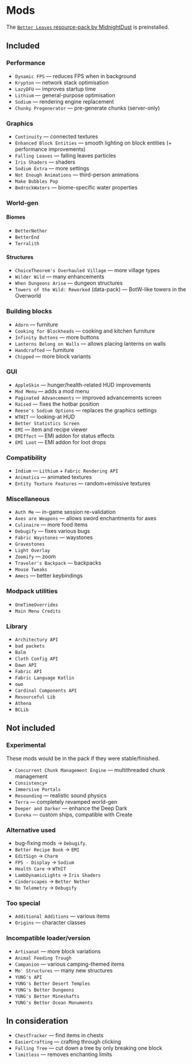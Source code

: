 # Mods

The [`Better Leaves` resource-pack by MidnightDust](https://github.com/TeamMidnightDust/BetterLeavesPack) is preinstalled.

## Included
### Performance
- `Dynamic FPS` — reduces FPS when in background
- `Krypton` — network stack optimisation
- `LazyDFU` — improves startup time
- `Lithium` — general-purpose optimisation
- `Sodium` — rendering engine replacement
- `Chunky Pregenerator` — pre-generate chunks (server-only)

### Graphics
- `Continuity` — connected textures
- `Enhanced Block Entities` — smooth lighting on block entities (+ performance improvements)
- `Falling Leaves` — falling leaves particles
- `Iris Shaders` — shaders
- `Sodium Extra` — more settings
- `Not Enough Animations` — third-person animations
- `Make Bubbles Pop`
- `BedrockWaters` — biome-specific water properties

### World-gen
#### Biomes
- `BetterNether`
- `BetterEnd`
- `Terralith`

#### Structures
- `ChoiceTheorem's Overhauled Village` — more village types
- `Wilder Wild` — many enhancements
- `When Dungeons Arise` — dungeon structures
- `Towers of the Wild: Reworked` (data-pack) — BotW-like towers in the Overworld

### Building blocks
- `Adorn` — furniture
- `Cooking for Blockheads` — cooking and kitchen furniture
- `Infinity Buttons` — more buttons
- `Lanterns Belong on Walls` — allows placing lanterns on walls
- `Handcrafted` — furniture
- `Chipped` — more block variants

### GUI
- `AppleSkin` — hunger/health-related HUD improvements
- `Mod Menu` — adds a mod menu
- `Paginated Advancements` — improved advancements screen
- `Raised` — fixes the hotbar position
- `Reese's Sodium Options` — replaces the graphics settings
- `WTHIT` — looking-at HUD
- `Better Statistics Screen`
- `EMI` — item and recipe viewer
- `EMIffect` — EMI addon for status effects
- `EMI Loot` — EMI addon for loot drops

### Compatibility
- `Indium` — `Lithium` + `Fabric Rendering API`
- `Animatica` — animated textures
- `Entity Texture Features` — random+emissive textures

### Miscellaneous
- `Auth Me` — in-game session re-validation
- `Axes are Weapons` — allows sword enchantments for axes
- `Culinaire` — more food items
- `Debugify` — fixes various bugs
- `Fabric Waystones` — waystones
- `Gravestones`
- `Light Overlay`
- `Zoomify` — zoom
- `Traveler's Backpack` — backpacks
- `Mouse Tweaks`
- `Amecs` — better keybindings

### Modpack utilities
- `OneTimeOverrides`
- `Main Menu Credits`

### Library
- `Architectury API`
- `bad packets`
- `Balm`
- `Cloth Config API`
- `Dawn API`
- `Fabric API`
- `Fabric Language Kotlin`
- `oωo`
- `Cardinal Components API`
- `Resourceful Lib`
- `Athena`
- `BCLib`

## Not included
### Experimental
These mods would be in the pack if they were stable/finished.
- `Concurrent Chunk Management Engine` — multithreaded chunk management
- `Consistency+`
- `Immersive Portals`
- `Resounding` — realistic sound physics
- `Terra` — completely revamped world-gen
- `Deeper and Darker` — enhance the Deep Dark
- `Eureka` — custom ships, compatible with Create

### Alternative used
- bug-fixing mods → `Debugify`.
- `Better Recipe Book` → `EMI`
- `EditSign` → `Charm`
- `FPS - Display` → `Sodium`
- `Health Care` → `WTHIT`
- `LambDynamicLights` → `Iris Shaders`
- `Cinderscapes` → `Better Nether`
- `No Telemetry` → `Debugify`

### Too special
- `Additional Additions` — various items
- `Origins` — character classes

### Incompatible loader/version
- `Artisanat` — more block variations
- `Animal Feeding Trough`
- `Campanion` — various camping-themed items
- `Mo' Structures` — many new structures
- `YUNG's API`
- `YUNG's Better Desert Temples`
- `YUNG's Better Dungeons`
- `YUNG's Better Mineshafts`
- `YUNG's Better Ocean Monuments`

## In consideration
- `ChestTracker` — find items in chests
- `EasierCrafting` — crafting through clicking
- `Falling Tree` — cut down a tree by only breaking one block
- `limitless` — removes enchanting limits